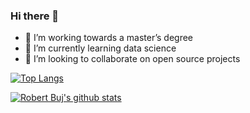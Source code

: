 ### Hi there 👋
- 🔭 I’m working towards a master’s degree
- 🌱 I’m currently learning data science
- 👯 I’m looking to collaborate on open source projects

[![Top Langs](https://github-readme-stats.vercel.app/api/top-langs/?username=rbuj&hide=cmake,m4,makefile&langs_count=20)](https://github.com/anuraghazra/github-readme-stats)

[![Robert Buj's github stats](https://github-readme-stats.vercel.app/api?username=rbuj)](https://github.com/anuraghazra/github-readme-stats)  
